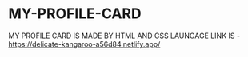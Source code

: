 # MY-PROFILE-CARD
MY PROFILE CARD IS MADE BY HTML AND CSS LAUNGAGE 
LINK IS - https://delicate-kangaroo-a56d84.netlify.app/
